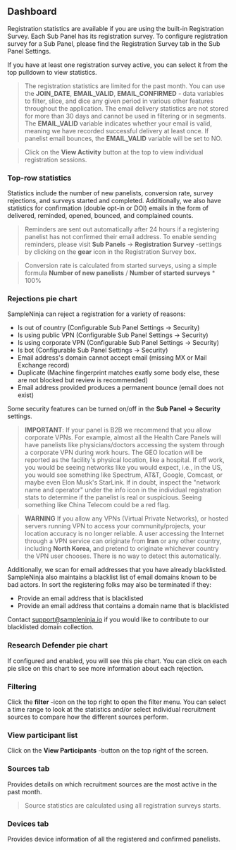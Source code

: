 ## Dashboard

Registration statistics are available if you are using the built-in Registration Survey. Each Sub Panel has its registration survey. To configure registration survey for a Sub Panel, please find the Registration Survey tab in the Sub Panel Settings.

If you have at least one registration survey active, you can select it from the top pulldown to view statistics.

> The registration statistics are limited for the past month. You can use the **JOIN_DATE**, **EMAIL_VALID**, **EMAIL_CONFIRMED** - data variables to filter, slice, and dice any given period in various other features throughout the application. The email delivery statistics are not stored for more than 30 days and cannot be used in filtering or in segments. The **EMAIL_VALID** variable indicates whether your email is valid, meaning we have recorded successful delivery at least once. If panelist email bounces, the **EMAIL_VALID** variable will be set to NO.

> Click on the **View Activity** button at the top to view individual registration sessions.

### Top-row statistics
Statistics include the number of new panelists, conversion rate, survey rejections, and surveys started and completed. Additionally, we also have statistics for confirmation (double opt-in or DOI) emails in the form of delivered, reminded, opened, bounced, and complained counts.

> Reminders are sent out automatically after 24 hours if a registering panelist has not confirmed their email address. To enable sending reminders, please visit **Sub Panels** -> **Registration Survey** -settings by clicking on the **gear** icon in the Registration Survey box.

> Conversion rate is calculated from started surveys, using a simple formula **Number of new panelists** / **Number of started surveys** * 100%

### Rejections pie chart

SampleNinja can reject a registration for a variety of reasons:

- Is out of country (Configurable Sub Panel Settings -> Security)
- Is using public VPN (Configurable Sub Panel Settings -> Security)
- Is using corporate VPN (Configurable Sub Panel Settings -> Security)
- Is bot (Configurable Sub Panel Settings -> Security)
- Email address's domain cannot accept email (missing MX or Mail Exchange record)
- Duplicate (Machine fingerprint matches exatly some body else, these are not blocked but review is recommended)
- Email address provided produces a permanent bounce (email does not exist)

Some security features can be turned on/off in the **Sub Panel -> Security** settings. 

> **IMPORTANT**: If your panel is B2B we recommend that you allow corporate VPNs. For example, almost all the Health Care Panels will have panelists like physicians/doctors accessing the system through a corporate VPN during work hours. The GEO location will be reported as the facility's physical location, like a hospital. If off work, you would be seeing networks like you would expect, i.e., in the US, you would see something like Spectrum, AT&T, Google, Comcast, or maybe even Elon Musk's StarLink. If in doubt, inspect the "network name and operator" under the info icon in the individual registration stats to determine if the panelist is real or suspicious. Seeing something like China Telecom could be a red flag.

> **WARNING** If you allow any VPNs (Virtual Private Networks), or hosted servers running VPN to access your community/projects, your location accuracy is no longer reliable. A user accessing the Internet through a VPN service can originate from **Iran** or any other country, including **North Korea**, and pretend to originate whichever country the VPN user chooses. There is no way to detect this automatically.

Additionally, we scan for email addresses that you have already blacklisted. SampleNinja also maintains a blacklist list of email domains known to be bad actors. In sort the registering folks may also be terminated if they:

- Provide an email address that is blacklisted
- Provide an email address that contains a domain name that is blacklisted

Contact support@sampleninja.io if you would like to contribute to our blacklisted domain collection. 

### Research Defender pie chart

If configured and enabled, you will see this pie chart. You can click on each pie slice on this chart to see more information about each rejection. 

### Filtering
Click the **filter** -icon on the top right to open the filter menu. You can select a time range to look at the statistics and/or select individual recruitment sources to compare how the different sources perform. 

### View participant list
Click on the **View Participants** -button on the top right of the screen.

### Sources tab
Provides details on which recruitment sources are the most active in the past month.

> Source statistics are calculated using all registration surveys starts.

### Devices tab
Provides device information of all the registered and confirmed panelists.
